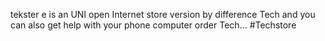 tekster e is an UNI open Internet store version by difference Tech and you can also get help with your phone computer order Tech...
#Techstore